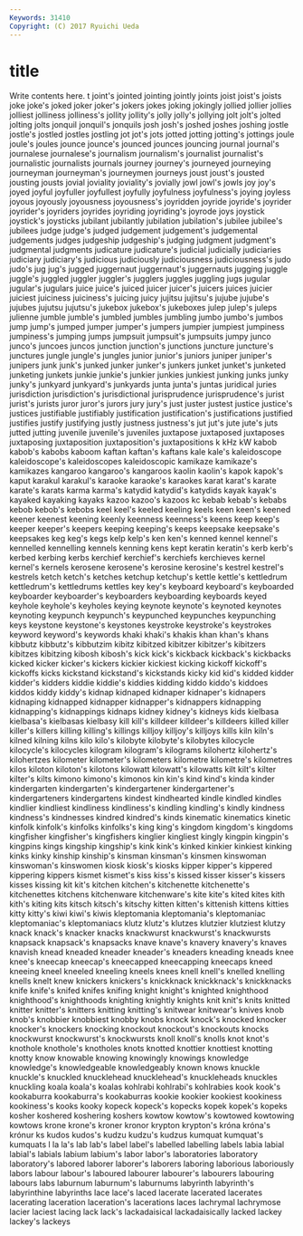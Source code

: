 ```yaml
---
Keywords: 31410 
Copyright: (C) 2017 Ryuichi Ueda
---
```


# title

Write contents here.
t joint's jointed jointing jointly joints joist joist's
joists joke joke's joked joker joker's jokers jokes joking jokingly
jollied jollier jollies jolliest jolliness jolliness's jollity jollity's jolly jolly's
jollying jolt jolt's jolted jolting jolts jonquil jonquil's jonquils josh
josh's joshed joshes joshing jostle jostle's jostled jostles jostling jot
jot's jots jotted jotting jotting's jottings joule joule's joules jounce
jounce's jounced jounces jouncing journal journal's journalese journalese's journalism journalism's
journalist journalist's journalistic journalists journals journey journey's journeyed journeying journeyman
journeyman's journeymen journeys joust joust's jousted jousting jousts jovial joviality
joviality's jovially jowl jowl's jowls joy joy's joyed joyful joyfuller
joyfullest joyfully joyfulness joyfulness's joying joyless joyous joyously joyousness joyousness's
joyridden joyride joyride's joyrider joyrider's joyriders joyrides joyriding joyriding's joyrode
joys joystick joystick's joysticks jubilant jubilantly jubilation jubilation's jubilee jubilee's
jubilees judge judge's judged judgement judgement's judgemental judgements judges judgeship
judgeship's judging judgment judgment's judgmental judgments judicature judicature's judicial judicially
judiciaries judiciary judiciary's judicious judiciously judiciousness judiciousness's judo judo's jug
jug's jugged juggernaut juggernaut's juggernauts jugging juggle juggle's juggled juggler
juggler's jugglers juggles juggling jugs jugular jugular's jugulars juice juice's
juiced juicer juicer's juicers juices juicier juiciest juiciness juiciness's juicing
juicy jujitsu jujitsu's jujube jujube's jujubes jujutsu jujutsu's jukebox jukebox's
jukeboxes julep julep's juleps julienne jumble jumble's jumbled jumbles jumbling
jumbo jumbo's jumbos jump jump's jumped jumper jumper's jumpers jumpier
jumpiest jumpiness jumpiness's jumping jumps jumpsuit jumpsuit's jumpsuits jumpy junco
junco's juncoes juncos junction junction's junctions juncture juncture's junctures jungle
jungle's jungles junior junior's juniors juniper juniper's junipers junk junk's
junked junker junker's junkers junket junket's junketed junketing junkets junkie
junkie's junkier junkies junkiest junking junks junky junky's junkyard junkyard's
junkyards junta junta's juntas juridical juries jurisdiction jurisdiction's jurisdictional jurisprudence
jurisprudence's jurist jurist's jurists juror juror's jurors jury jury's just
juster justest justice justice's justices justifiable justifiably justification justification's justifications
justified justifies justify justifying justly justness justness's jut jut's jute
jute's juts jutted jutting juvenile juvenile's juveniles juxtapose juxtaposed juxtaposes
juxtaposing juxtaposition juxtaposition's juxtapositions k kHz kW kabob kabob's kabobs
kaboom kaftan kaftan's kaftans kale kale's kaleidoscope kaleidoscope's kaleidoscopes kaleidoscopic
kamikaze kamikaze's kamikazes kangaroo kangaroo's kangaroos kaolin kaolin's kapok kapok's
kaput karakul karakul's karaoke karaoke's karaokes karat karat's karate karate's
karats karma karma's katydid katydid's katydids kayak kayak's kayaked kayaking
kayaks kazoo kazoo's kazoos kc kebab kebab's kebabs kebob kebob's
kebobs keel keel's keeled keeling keels keen keen's keened keener
keenest keening keenly keenness keenness's keens keep keep's keeper keeper's
keepers keeping keeping's keeps keepsake keepsake's keepsakes keg keg's kegs
kelp kelp's ken ken's kenned kennel kennel's kennelled kennelling kennels
kenning kens kept keratin keratin's kerb kerb's kerbed kerbing kerbs
kerchief kerchief's kerchiefs kerchieves kernel kernel's kernels kerosene kerosene's kerosine
kerosine's kestrel kestrel's kestrels ketch ketch's ketches ketchup ketchup's kettle
kettle's kettledrum kettledrum's kettledrums kettles key key's keyboard keyboard's keyboarded
keyboarder keyboarder's keyboarders keyboarding keyboards keyed keyhole keyhole's keyholes keying
keynote keynote's keynoted keynotes keynoting keypunch keypunch's keypunched keypunches keypunching
keys keystone keystone's keystones keystroke keystroke's keystrokes keyword keyword's keywords
khaki khaki's khakis khan khan's khans kibbutz kibbutz's kibbutzim kibitz
kibitzed kibitzer kibitzer's kibitzers kibitzes kibitzing kibosh kibosh's kick kick's
kickback kickback's kickbacks kicked kicker kicker's kickers kickier kickiest kicking
kickoff kickoff's kickoffs kicks kickstand kickstand's kickstands kicky kid kid's
kidded kidder kidder's kidders kiddie kiddie's kiddies kidding kiddo kiddo's
kiddoes kiddos kiddy kiddy's kidnap kidnaped kidnaper kidnaper's kidnapers kidnaping
kidnapped kidnapper kidnapper's kidnappers kidnapping kidnapping's kidnappings kidnaps kidney kidney's
kidneys kids kielbasa kielbasa's kielbasas kielbasy kill kill's killdeer killdeer's
killdeers killed killer killer's killers killing killing's killings killjoy killjoy's
killjoys kills kiln kiln's kilned kilning kilns kilo kilo's kilobyte
kilobyte's kilobytes kilocycle kilocycle's kilocycles kilogram kilogram's kilograms kilohertz kilohertz's
kilohertzes kilometer kilometer's kilometers kilometre kilometre's kilometres kilos kiloton kiloton's
kilotons kilowatt kilowatt's kilowatts kilt kilt's kilter kilter's kilts kimono
kimono's kimonos kin kin's kind kind's kinda kinder kindergarten kindergarten's
kindergartener kindergartener's kindergarteners kindergartens kindest kindhearted kindle kindled kindles kindlier
kindliest kindliness kindliness's kindling kindling's kindly kindness kindness's kindnesses kindred
kindred's kinds kinematic kinematics kinetic kinfolk kinfolk's kinfolks kinfolks's king
king's kingdom kingdom's kingdoms kingfisher kingfisher's kingfishers kinglier kingliest kingly
kingpin kingpin's kingpins kings kingship kingship's kink kink's kinked kinkier
kinkiest kinking kinks kinky kinship kinship's kinsman kinsman's kinsmen kinswoman
kinswoman's kinswomen kiosk kiosk's kiosks kipper kipper's kippered kippering kippers
kismet kismet's kiss kiss's kissed kisser kisser's kissers kisses kissing
kit kit's kitchen kitchen's kitchenette kitchenette's kitchenettes kitchens kitchenware kitchenware's
kite kite's kited kites kith kith's kiting kits kitsch kitsch's
kitschy kitten kitten's kittenish kittens kitties kitty kitty's kiwi kiwi's
kiwis kleptomania kleptomania's kleptomaniac kleptomaniac's kleptomaniacs klutz klutz's klutzes klutzier
klutziest klutzy knack knack's knacker knacks knackwurst knackwurst's knackwursts knapsack
knapsack's knapsacks knave knave's knavery knavery's knaves knavish knead kneaded
kneader kneader's kneaders kneading kneads knee knee's kneecap kneecap's kneecapped
kneecapping kneecaps kneed kneeing kneel kneeled kneeling kneels knees knell
knell's knelled knelling knells knelt knew knickers knickers's knickknack knickknack's
knickknacks knife knife's knifed knifes knifing knight knight's knighted knighthood
knighthood's knighthoods knighting knightly knights knit knit's knits knitted knitter
knitter's knitters knitting knitting's knitwear knitwear's knives knob knob's knobbier
knobbiest knobby knobs knock knock's knocked knocker knocker's knockers knocking
knockout knockout's knockouts knocks knockwurst knockwurst's knockwursts knoll knoll's knolls
knot knot's knothole knothole's knotholes knots knotted knottier knottiest knotting
knotty know knowable knowing knowingly knowings knowledge knowledge's knowledgeable knowledgeably
known knows knuckle knuckle's knuckled knucklehead knucklehead's knuckleheads knuckles knuckling
koala koala's koalas kohlrabi kohlrabi's kohlrabies kook kook's kookaburra kookaburra's
kookaburras kookie kookier kookiest kookiness kookiness's kooks kooky kopeck kopeck's
kopecks kopek kopek's kopeks kosher koshered koshering koshers kowtow kowtow's
kowtowed kowtowing kowtows krone krone's kroner kronor krypton krypton's króna
króna's krónur ks kudos kudos's kudzu kudzu's kudzus kumquat kumquat's
kumquats l la la's lab lab's label label's labelled labelling
labels labia labial labial's labials labium labium's labor labor's laboratories
laboratory laboratory's labored laborer laborer's laborers laboring laborious laboriously labors
labour labour's laboured labourer labourer's labourers labouring labours labs laburnum
laburnum's laburnums labyrinth labyrinth's labyrinthine labyrinths lace lace's laced lacerate
lacerated lacerates lacerating laceration laceration's lacerations laces lachrymal lachrymose lacier
laciest lacing lack lack's lackadaisical lackadaisically lacked lackey lackey's lackeys
